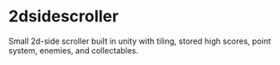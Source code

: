 # 2dsidescroller
Small 2d-side scroller built in unity with tiling, stored high scores, point system, enemies, and collectables.
